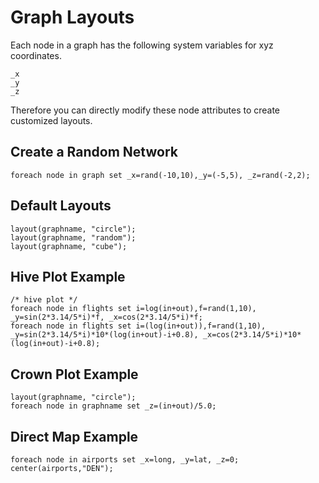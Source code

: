 # Graph Layouts

Each node in a graph has the following system variables for xyz coordinates.

```
_x
_y
_z
```

Therefore you can directly modify these node attributes to create customized layouts.

## Create a Random Network

```
foreach node in graph set _x=rand(-10,10),_y=(-5,5), _z=rand(-2,2);
```

## Default Layouts

```
layout(graphname, "circle");
layout(graphname, "random");
layout(graphname, "cube");
```

## Hive Plot Example

```
/* hive plot */
foreach node in flights set i=log(in+out),f=rand(1,10), _y=sin(2*3.14/5*i)*f, _x=cos(2*3.14/5*i)*f;
foreach node in flights set i=(log(in+out)),f=rand(1,10), _y=sin(2*3.14/5*i)*10*(log(in+out)-i+0.8), _x=cos(2*3.14/5*i)*10*(log(in+out)-i+0.8);
```

## Crown Plot Example

```
layout(graphname, "circle");
foreach node in graphname set _z=(in+out)/5.0;
```

## Direct Map Example

```
foreach node in airports set _x=long, _y=lat, _z=0;
center(airports,"DEN");
```
